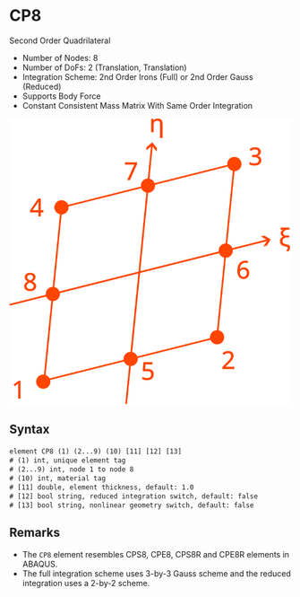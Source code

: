 # CP8

Second Order Quadrilateral

* Number of Nodes: 8
* Number of DoFs: 2 (Translation, Translation)
* Integration Scheme: 2nd Order Irons (Full) or 2nd Order Gauss (Reduced)
* Supports Body Force
* Constant Consistent Mass Matrix With Same Order Integration

![encoding](../../PIC/Q8.svg)

## Syntax

```
element CP8 (1) (2...9) (10) [11] [12] [13]
# (1) int, unique element tag
# (2...9) int, node 1 to node 8
# (10) int, material tag
# [11] double, element thickness, default: 1.0
# [12] bool string, reduced integration switch, default: false
# [13] bool string, nonlinear geometry switch, default: false
```

## Remarks

* The `CP8` element resembles CPS8, CPE8, CPS8R and CPE8R elements in ABAQUS.
* The full integration scheme uses 3-by-3 Gauss scheme and the reduced integration uses a 2-by-2 scheme.
